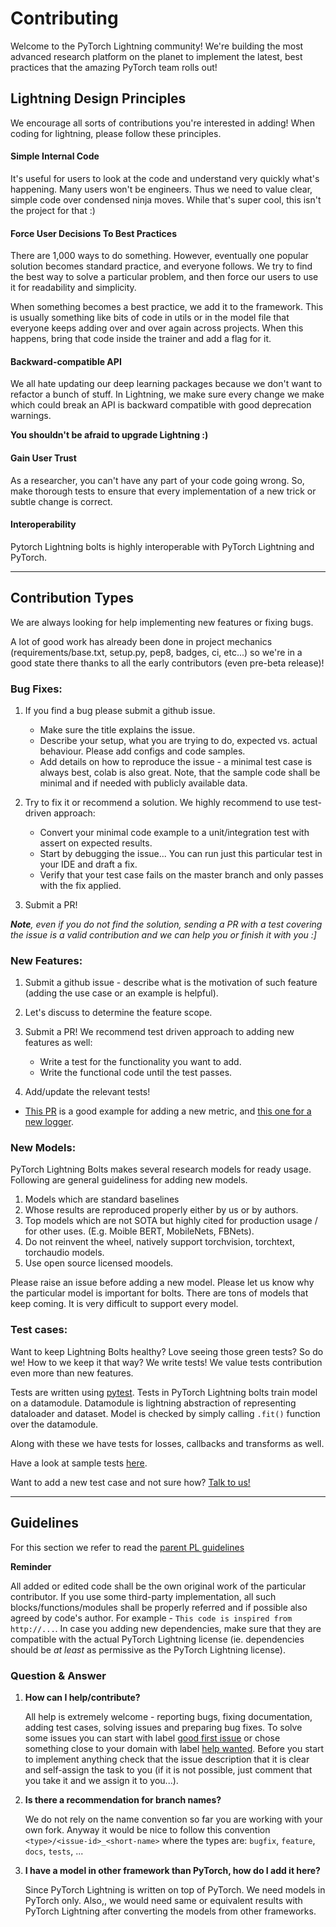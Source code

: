 # Contributing

Welcome to the PyTorch Lightning community! We're building the most advanced research platform on the planet to implement the latest, best practices that the amazing PyTorch team rolls out!

## Lightning Design Principles

We encourage all sorts of contributions you're interested in adding! When coding for lightning, please follow these principles.

#### Simple Internal Code

It's useful for users to look at the code and understand very quickly what's happening.
Many users won't be engineers. Thus we need to value clear, simple code over condensed ninja moves.
While that's super cool, this isn't the project for that :)

#### Force User Decisions To Best Practices

There are 1,000 ways to do something. However, eventually one popular solution becomes standard practice, and everyone follows.
We try to find the best way to solve a particular problem, and then force our users to use it for readability and simplicity.

When something becomes a best practice, we add it to the framework. This is usually something like bits of code in utils or in the model file that everyone keeps adding over and over again across projects. When this happens, bring that code inside the trainer and add a flag for it.

#### Backward-compatible API

We all hate updating our deep learning packages because we don't want to refactor a bunch of stuff. In Lightning, we make sure every change we make which could break an API is backward compatible with good deprecation warnings.

**You shouldn't be afraid to upgrade Lightning :)**

#### Gain User Trust

As a researcher, you can't have any part of your code going wrong. So, make thorough tests to ensure that every implementation of a new trick or subtle change is correct.

#### Interoperability

Pytorch Lightning bolts is highly interoperable with PyTorch Lightning and PyTorch.

---

## Contribution Types

We are always looking for help implementing new features or fixing bugs.

A lot of good work has already been done in project mechanics (requirements/base.txt, setup.py, pep8, badges, ci, etc...) so we're in a good state there thanks to all the early contributors (even pre-beta release)!

### Bug Fixes:

1. If you find a bug please submit a github issue.

   - Make sure the title explains the issue.
   - Describe your setup, what you are trying to do, expected vs. actual behaviour. Please add configs and code samples.
   - Add details on how to reproduce the issue - a minimal test case is always best, colab is also great.
     Note, that the sample code shall be minimal and if needed with publicly available data.

2. Try to fix it or recommend a solution. We highly recommend to use test-driven approach:

   - Convert your minimal code example to a unit/integration test with assert on expected results.
   - Start by debugging the issue... You can run just this particular test in your IDE and draft a fix.
   - Verify that your test case fails on the master branch and only passes with the fix applied.

3. Submit a PR!

_**Note**, even if you do not find the solution, sending a PR with a test covering the issue is a valid contribution and we can help you or finish it with you :]_

### New Features:

1. Submit a github issue - describe what is the motivation of such feature (adding the use case or an example is helpful).
2. Let's discuss to determine the feature scope.
3. Submit a PR! We recommend test driven approach to adding new features as well:

   - Write a test for the functionality you want to add.
   - Write the functional code until the test passes.

4. Add/update the relevant tests!

- [This PR](https://github.com/PyTorchLightning/pytorch-lightning/pull/2671) is a good example for adding a new metric, and [this one for a new logger](https://github.com/PyTorchLightning/pytorch-lightning/pull/2721).

### New Models:

PyTorch Lightning Bolts makes several research models for ready usage. Following are general guideliness for adding new models. 

1. Models which are standard baselines
2. Whose results are reproduced properly either by us or by authors.
3. Top models which are not SOTA but highly cited for production usage / for other uses. (E.g. Moible BERT, MobileNets, FBNets).
4. Do not reinvent the wheel, natively support torchvision, torchtext, torchaudio models.
5. Use open source licensed moodels.

Please raise an issue before adding a new model. Please let us know why the particular model is important for bolts. There are tons of models that keep coming. It is very difficult to support every model.

### Test cases:

Want to keep Lightning Bolts healthy? Love seeing those green tests? So do we! How to we keep it that way? We write tests! We value tests contribution even more than new features.

Tests are written using [pytest](https://docs.pytest.org/en/stable/). Tests in PyTorch Lightning bolts train model on a datamodule. Datamodule is lightning abstraction of representing dataloader and dataset. Model is checked by simply calling `.fit()` function over the datamodule.

Along with these we have tests for losses, callbacks and transforms as well.

Have a look at sample tests [here](https://github.com/PyTorchLightning/pytorch-lightning-bolts/tree/master/tests).

Want to add a new test case and not sure how? [Talk to us!](https://join.slack.com/t/pytorch-lightning/shared_invite/zt-f6bl2l0l-JYMK3tbAgAmGRrlNr00f1A)

---

## Guidelines

For this section we refer to read the [parent PL guidelines](https://pytorch-lightning.readthedocs.io/en/latest/CONTRIBUTING.html)

**Reminder**

All added or edited code shall be the own original work of the particular contributor.
If you use some third-party implementation, all such blocks/functions/modules shall be properly referred and if possible also agreed by code's author. For example - `This code is inspired from http://...`.
In case you adding new dependencies, make sure that they are compatible with the actual PyTorch Lightning license (ie. dependencies should be _at least_ as permissive as the PyTorch Lightning license).

### Question & Answer

1. **How can I help/contribute?**

   All help is extremely welcome - reporting bugs, fixing documentation, adding test cases, solving issues and preparing bug fixes. To solve some issues you can start with label [good first issue](https://github.com/PyTorchLightning/pytorch-lightning/issues?q=is%3Aopen+is%3Aissue+label%3A%22good+first+issue%22) or chose something close to your domain with label [help wanted](https://github.com/PyTorchLightning/pytorch-lightning/issues?q=is%3Aopen+is%3Aissue+label%3A%22help+wanted%22). Before you start to implement anything check that the issue description that it is clear and self-assign the task to you (if it is not possible, just comment that you take it and we assign it to you...).

2. **Is there a recommendation for branch names?**

   We do not rely on the name convention so far you are working with your own fork. Anyway it would be nice to follow this convention `<type>/<issue-id>_<short-name>` where the types are: `bugfix`, `feature`, `docs`, `tests`, ...

3. **I have a model in other framework than PyTorch, how do I add it here?**

   Since PyTorch Lightning is written on top of PyTorch. We need models in PyTorch only. Also,, we would need same or equivalent results with PyTorch Lightning after converting the models from other frameworks.
